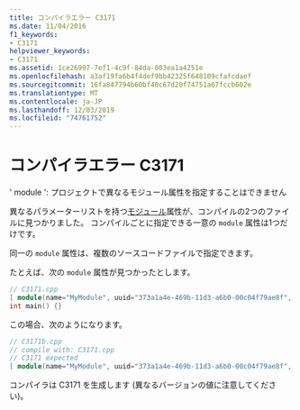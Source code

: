 ```yaml
---
title: コンパイラエラー C3171
ms.date: 11/04/2016
f1_keywords:
- C3171
helpviewer_keywords:
- C3171
ms.assetid: 1ce26997-7ef1-4c9f-84da-003ea1a4251e
ms.openlocfilehash: a3af19fa6b4f4def9bb42325f648109cfafcdaef
ms.sourcegitcommit: 16fa847794b60bf40c67d20f74751a67fccb602e
ms.translationtype: MT
ms.contentlocale: ja-JP
ms.lasthandoff: 12/03/2019
ms.locfileid: "74761752"
---
```

# <a name="compiler-error-c3171"></a>コンパイラエラー C3171

' module ': プロジェクトで異なるモジュール属性を指定することはできません

異なるパラメーターリストを持つ[モジュール](../../windows/module-cpp.md)属性が、コンパイルの2つのファイルに見つかりました。 コンパイルごとに指定できる一意の `module` 属性は1つだけです。

同一の `module` 属性は、複数のソースコードファイルで指定できます。

たとえば、次の `module` 属性が見つかったとします。

```cpp
// C3171.cpp
[ module(name="MyModule", uuid="373a1a4e-469b-11d3-a6b0-00c04f79ae8f", version="1.0") ];
int main() {}
```

この場合、次のようになります。

```cpp
// C3171b.cpp
// compile with: C3171.cpp
// C3171 expected
[ module(name="MyModule", uuid="373a1a4e-469b-11d3-a6b0-00c04f79ae8f", version="1.1") ];
```

コンパイラは C3171 を生成します (異なるバージョンの値に注意してください)。
